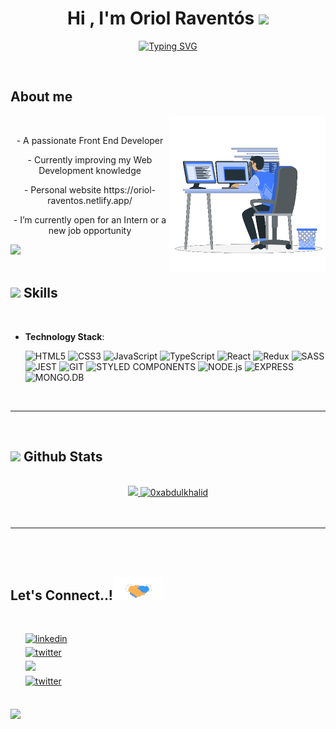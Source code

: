 <h1 align="center"><b>Hi , I'm Oriol Raventós </b><img src="https://media.giphy.com/media/hvRJCLFzcasrR4ia7z/giphy.gif" width="35"></h1>

<p align="center">
<a href="##"><img src="https://readme-typing-svg.herokuapp.com?font=Roboto&weight=700&size=30&pause=1000&color=2CAFF7&center=true&vCenter=true&width=435&lines=Front+End+Developer" alt="Typing SVG" /></a>
</p>


<br>



	
## About me
<picture> <img align="right" src="https://github.com/0xAbdulKhalid/0xAbdulKhalid/raw/main/assets/mdImages/Right_Side.gif" width = 250px></picture>
<br>
<p style="text-align:center">- A passionate Front End Developer
</p>
<p style="text-align:center">- Currently improving my Web Development knowledge</p>
<p style="text-align:center">- Personal website https://oriol-raventos.netlify.app/</p>
<p style="text-align:center">- I’m currently open for an Intern or a new job opportunity</p>

<img src="https://user-images.githubusercontent.com/73097560/115834477-dbab4500-a447-11eb-908a-139a6edaec5c.gif"><br><br>

## <img src="https://media2.giphy.com/media/QssGEmpkyEOhBCb7e1/giphy.gif?cid=ecf05e47a0n3gi1bfqntqmob8g9aid1oyj2wr3ds3mg700bl&rid=giphy.gif" width ="25"><b> Skills</b>
<br>

<p align="center">

   
- **Technology Stack**:

   ![HTML5](https://img.shields.io/badge/HTML5%20-%23E34F26.svg?style=for-the-badge&logo=html5&logoColor=white)
   ![CSS3](https://img.shields.io/badge/CSS%20-%231572B6.svg?style=for-the-badge&logo=css3&logoColor=white)
   ![JavaScript](https://img.shields.io/badge/JavaScript%20-%23F7DF1E.svg?style=for-the-badge&logo=javascript&logoColor=black)
   ![TypeScript](https://img.shields.io/badge/TypeScript%20-%2523F7DF1E.svg?style=for-the-badge&logo=typescript&logoColor=white&color=blue)
    ![React](https://img.shields.io/badge/React%20-%2523F7DF1E.svg?style=for-the-badge&logo=react&logoColor=white&color=blueviolet)
     ![Redux](https://img.shields.io/badge/Redux%20-%2523F7DF1E.svg?style=for-the-badge&logo=redux&logoColor=#fff69b4&color=blue)
     ![SASS](https://img.shields.io/badge/SASS%20-%2523F7DF1E.svg?style=for-the-badge&logo=sass&logoColor=white&color=orange)
     ![JEST](https://img.shields.io/badge/Jest%20-%2523F7DF1E.svg?style=for-the-badge&logo=jest&logoColor=white&color=informational)
     ![GIT](https://img.shields.io/badge/Git%20-%2523F7DF1E.svg?style=for-the-badge&logo=git&logoColor=white&color=critical)
     ![STYLED COMPONENTS](https://img.shields.io/badge/StyledComponents%20-%2523F7DF1E.svg?style=for-the-badge&logo=styledcomponents&logoColor=white&color=blueviolet)
     ![NODE.js](https://img.shields.io/badge/Node.js%20-%2523F7DF1E.svg?style=for-the-badge&logo=node.js&logoColor=white&color=brightgreen)
     ![EXPRESS](https://img.shields.io/badge/express%20-%2523F7DF1E.svg?style=for-the-badge&logo=express&logoColor=white&color=yellow)
     ![MONGO.DB](https://img.shields.io/badge/mongodb%20-%2523F7DF1E.svg?style=for-the-badge&logo=mongodb&logoColor=white&color=brightgreen)


</p>

<br>

-----

<br>


## <img src="https://media.giphy.com/media/iY8CRBdQXODJSCERIr/giphy.gif" width="35"><b> Github Stats </b>
<br>

<div align="center">

<a href="https://github.com/oriolraventosc/">
  <img src="https://github-readme-stats.vercel.app/api?username=oriolraventosc&include_all_commits=true&count_private=true&show_icons=true&line_height=20&title_color=blue&icon_color=blue&text_color=black&bg_color=#fff" width="450"/>
  <img src="https://github-readme-stats.vercel.app/api/top-langs?username=oriolraventosc&show_icons=true&locale=en&layout=compact&line_height=20&title_color=blue&icon_color=blue&text_color=black&bg_color=#fff" width="375"  alt="0xabdulkhalid"/>

</a>
</div>

<br>
<br>

-----

<br>
<br>

## <b> Let's Connect..!</b><img src="https://github.com/0xAbdulKhalid/0xAbdulKhalid/raw/main/assets/mdImages/handshake.gif" width ="80">
<br>
<div align='left'>

<ul>


<a href="https://linkedin.com/in/oriolraventosc" target="_blank">
<img src="https://img.shields.io/badge/linkedin:  oriolraventosc-%2300acee.svg?color=405DE6&style=for-the-badge&logo=linkedin&logoColor=white" alt=linkedin style="margin-bottom: 5px;"/>
</a>


<br>


<a href="https://twitter.com/oraventosc" target="_blank">
<img src="https://img.shields.io/badge/twitter:  oraventosc-%2300acee.svg?color=1DA1F2&style=for-the-badge&logo=twitter&logoColor=white" alt=twitter style="margin-bottom: 5px;"/>
</a>


<br>


<a href="mailto:oriol.raventos.c@gmail.com" target="_blank">
<img src="https://img.shields.io/badge/gmail:  oriolraventosc-%23EA4335.svg?style=for-the-badge&logo=gmail&logoColor=white" t=mail style="margin-bottom: 5px;" />
</a>

<br>

<a href="https://instagram.com/oraventosc/" target="_blank">
<img src="https://img.shields.io/badge/twitter:  oraventosc-%2300acee.svg?color=1DA1F2&style=for-the-badge&logo=instagram&logoColor=white&color=blueviolet" alt=twitter style="margin-bottom: 5px;"/>
</a>

	
</ul>
</div>

<br>
<img src="https://user-images.githubusercontent.com/73097560/115834477-dbab4500-a447-11eb-908a-139a6edaec5c.gif">
<br>
<br>
<br>
